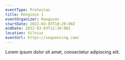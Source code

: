 ```yaml
---
eventType: Protestas
title: Renginys 1
eventOrganizer: Rangovas
startDate: 2022-03-03T10:20:00Z
endDate: 2022-03-03T12:20:00Z
location: Vilnius
eventUrl: https://sequencing.com/
---
```


Lorem ipsum dolor sit amet, consectetur adipiscing elit.
